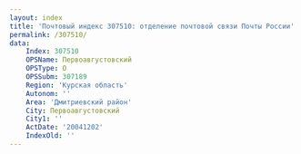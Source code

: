 ```yaml
---
layout: index
title: 'Почтовый индекс 307510: отделение почтовой связи Почты России'
permalink: /307510/
data:
    Index: 307510
    OPSName: Первоавгустовский
    OPSType: О
    OPSSubm: 307189
    Region: 'Курская область'
    Autonom: ''
    Area: 'Дмитриевский район'
    City: Первоавгустовский
    City1: ''
    ActDate: '20041202'
    IndexOld: ''
---
```

